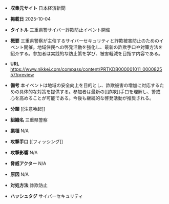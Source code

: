 - **収集元サイト**
日本経済新聞

- **掲載日**
2025-10-04

- **タイトル**
三重県警サイバー詐欺防止イベント開催

- **概要**
三重県警察が主催するサイバーセキュリティと詐欺被害防止のためのイベント開催。地域住民への啓発活動を強化し、最新の詐欺手口や対策方法を紹介する。参加者は実践的な防止策を学び、被害軽減を目指す内容である。

- **URL**
https://www.nikkei.com/compass/content/PRTKDB000001011_000082557/preview

- **備考**
本イベントは地域の安全向上を目的とし、詐欺被害の増加に対応するための具体的な対策を提供する。参加者は最新の[[詐欺]]手口を理解し、警戒心を高めることが可能である。今後も継続的な啓発活動が推奨される。

- **分類**
[[注意喚起]]

- **組織名**
三重県警察

- **業種**
N/A

- **攻撃手口**
[[フィッシング]]

- **攻撃影響**
N/A

- **脅威アクター**
N/A

- **原因**
N/A

- **対処方法**
詐欺防止

- **ハッシュタグ**
サイバーセキュリティ
